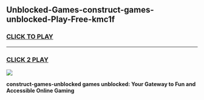 
## Unblocked-Games-construct-games-unblocked-Play-Free-kmc1f
<h3>
<a href="https://premium76.site?title=construct-games-unblocked&ref=09A">CLICK TO PLAY</a></h3>
<hr>

<h3>
<a href="https://premium76.site?title=construct-games-unblocked&ref=09A">CLICK 2 PLAY</a>
  
</h3>

<a href="https://premium76.site?title=construct-games-unblocked&ref=09A"><img src="https://clearcache.store/games.png"></a>


**construct-games-unblocked games unblocked: Your Gateway to Fun and Accessible Online Gaming**

